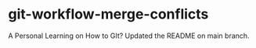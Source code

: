 # git-workflow-merge-conflicts
A Personal Learning on How to GIt?
Updated the README on main branch.
